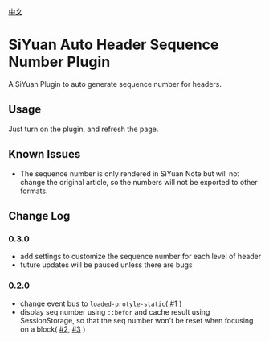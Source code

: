 [中文](https://github.com/dale0525/siyuan-auto-seq-number/blob/main/README_zh_CN.md)

# SiYuan Auto Header Sequence Number Plugin
A SiYuan Plugin to auto generate sequence number for headers.

## Usage
Just turn on the plugin, and refresh the page.

## Known Issues
- The sequence number is only rendered in SiYuan Note but will not change the original article, so the numbers will not be exported to other formats.

## Change Log
### 0.3.0
- add settings to customize the sequence number for each level of header
- future updates will be paused unless there are bugs

### 0.2.0
- change event bus to `loaded-protyle-static`( [#1](https://github.com/dale0525/siyuan-auto-seq-number/issues/1) )
- display seq number using `::befor` and cache result using SessionStorage, so that the seq number won't be reset when focusing on a block( [#2](https://github.com/dale0525/siyuan-auto-seq-number/issues/2), [#3](https://github.com/dale0525/siyuan-auto-seq-number/issues/3) )